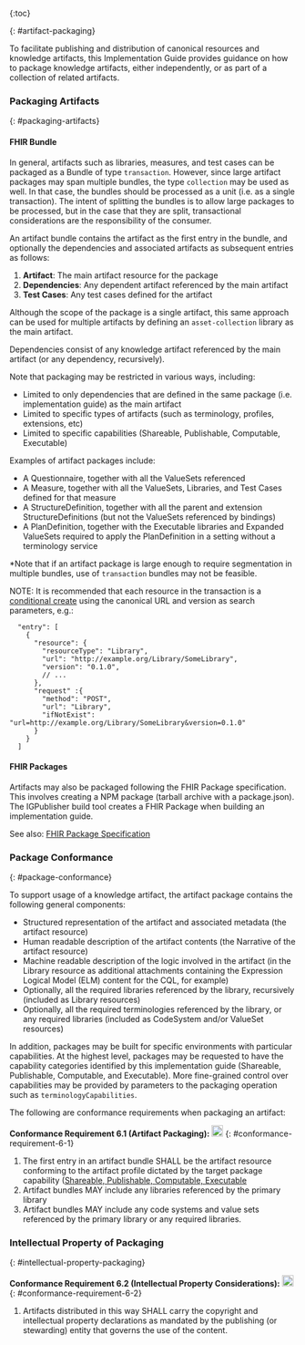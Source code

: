 {:toc}

{: #artifact-packaging}

To facilitate publishing and distribution of canonical resources and knowledge artifacts, this Implementation Guide
provides guidance on how to package knowledge artifacts, either independently, or as part of a collection of related artifacts.

### Packaging Artifacts
{: #packaging-artifacts}

#### FHIR Bundle

In general, artifacts such as libraries, measures, and test cases can be packaged as a Bundle
of type `transaction`. However, since large artifact packages may span multiple bundles, the type
`collection` may be used as well. In that case, the bundles should be processed as a unit (i.e. as 
a single transaction). The intent of splitting the bundles is to allow large packages to be processed, 
but in the case that they are split, transactional considerations are the responsibility of the consumer.

An artifact bundle contains the artifact as the first entry in the bundle, and optionally the
dependencies and associated artifacts as subsequent entries as follows:

1. **Artifact**: The main artifact resource for the package
2. **Dependencies**: Any dependent artifact referenced by the main artifact
3. **Test Cases**: Any test cases defined for the artifact

Although the scope of the package is a single artifact, this same approach can be used for multiple artifacts by defining an `asset-collection` library as the main artifact.

Dependencies consist of any knowledge artifact referenced by the main artifact (or any dependency, recursively).

Note that packaging may be restricted in various ways, including:

* Limited to only dependencies that are defined in the same package (i.e. implementation guide) as the main artifact
* Limited to specific types of artifacts (such as terminology, profiles, extensions, etc)
* Limited to specific capabilities (Shareable, Publishable, Computable, Executable)

Examples of artifact packages include:

* A Questionnaire, together with all the ValueSets referenced
* A Measure, together with all the ValueSets, Libraries, and Test Cases defined for that measure
* A StructureDefinition, together with all the parent and extension StructureDefinitions (but not the ValueSets referenced by bindings)
* A PlanDefinition, together with the Executable libraries and Expanded ValueSets required to apply the PlanDefinition in a setting without a terminology service

*Note that if an artifact package is large enough to require segmentation in multiple bundles, use of `transaction` bundles may not be feasible.

NOTE: It is recommended that each resource in the transaction is a [conditional create](https://www.hl7.org/fhir/http.html#ccreate) using the canonical URL and version as search parameters, e.g.:

```jsonc
  "entry": [
    { 
      "resource": { 
        "resourceType": "Library",
        "url": "http://example.org/Library/SomeLibrary",
        "version": "0.1.0",
        // ...
      },
      "request" :{
        "method": "POST",
        "url": "Library",
        "ifNotExist": "url=http://example.org/Library/SomeLibrary&version=0.1.0"
      }
    }
  ]
```

#### FHIR Packages

Artifacts may also be packaged following the FHIR Package specification. This involves creating a NPM package (tarball archive with a package.json). The IGPublisher build tool creates a FHIR Package when building an implementation guide.

See also: [FHIR Package Specification](https://confluence.hl7.org/display/FHIR/NPM+Package+Specification)

### Package Conformance
{: #package-conformance}

To support usage of a knowledge artifact, the artifact package contains the following general components:

* Structured representation of the artifact and associated metadata (the artifact resource)
* Human readable description of the artifact contents (the Narrative of the artifact resource)
* Machine readable description of the logic involved in the artifact (in the Library resource as additional attachments containing the Expression Logical Model (ELM) content for the CQL, for example)
* Optionally, all the required libraries referenced by the library, recursively (included as Library resources)
* Optionally, all the required terminologies referenced by the library, or any required libraries (included as CodeSystem and/or ValueSet resources)

In addition, packages may be built for specific environments with particular capabilities. At the highest level, packages may be requested to have the capability categories identified by this implementation guide (Shareable, Publishable, Computable, and Executable). More fine-grained control over capabilities may be provided by parameters to the packaging operation such as `terminologyCapabilities`.

The following are conformance requirements when packaging an artifact:

**Conformance Requirement 6.1 (Artifact Packaging):** [<img src="conformance.png" width="20" class="self-link" height="20"/>](#conformance-requirement-6-1)
{: #conformance-requirement-6-1}

  1. The first entry in an artifact bundle SHALL be the artifact resource conforming to the artifact profile dictated by the target package capability ([Shareable, Publishable, Computable, Executable](profiles.html#artifact-capability-profiles)
  2. Artifact bundles MAY include any libraries referenced by the primary library
  3. Artifact bundles MAY include any code systems and value sets referenced by the primary library or any required libraries.

### Intellectual Property of Packaging
  {: #intellectual-property-packaging}

**Conformance Requirement 6.2 (Intellectual Property Considerations):** [<img src="conformance.png" width="20" class="self-link" height="20"/>](#conformance-requirement-6-2)
  {: #conformance-requirement-6-2}
  1. Artifacts distributed in this way SHALL carry the copyright and intellectual property declarations as mandated by the publishing (or stewarding) entity that governs the use of the content.

